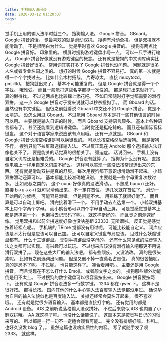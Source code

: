 ```yaml
---
title: 手机输入法闲谈
date: 2020-03-12 01:20:07
tags:
---
```


觉手机上用的输入法平时就三个。
搜狗输入法。
Google 拼音。
GBoard。
Google 拼音的话。
觉最喜欢的就是滑动双拼。
搜狗有滑动全拼。
但是双拼就不能滑动了。
不是很明白为什么。
觉是平时喜欢 Google 拼音的。
搜狗有两点比 Google 拼音好。
印象里的。
横屏时搜狗游戏键盘小号一点。
可以一只手进行输入。
Google 拼音好像就没有游戏键盘的概念。
还有就是搜狗的中文词库确实比 Google 拼音好很多。
常用词其实打多了 Google 拼音也没问题。
问题就是很多人名或者专业名词之类的。
想打的时候 Google 拼音不容易打。
真的第一次就是得一个个字找过去。
比如什么木村拓哉。
片寄凉太。
直接 mucytozd。
pmjilltd。
搜狗就出来了。
基本不可能重复的。
但是 Google 拼音就是得一个个字找。
哦难受。
而且一般觉打这些名字都挺一次性的。
都是想打出来就好了。
真的懒得找。
不过这两点也比较锦上添花吧。
不如日常随时打字觉都需要的滑行双拼。
这一点 Google 拼音对于觉来说就可以秒杀搜狗了。。
而 Gboard 的话。
虽然也有中文键盘。
但很之前就看说 Gboard 中文还不如 Google 拼音。
觉是不太清楚。
没怎么用过 Gboard。
不过觉用 Gboard 基本是打一些其他语言的时候可以用。
主要就是输入日语的时候。
而且 Gboard 支持语言颇多。
基本上各种语言都有了。
甚至还能看到逻辑语键盘。
当时觉还是挺吃鲸的。
而且还有国际音标键盘。
这个对于语言学家来说应该有点用哦。
还有一点就是。
GBoard 和 Google 拼音长按空格键是可以换键盘的。
可以长按空格然后选搜狗。
但是搜狗不行。
搜狗只能下拉屏幕选择输入法。
不过反正现在 Android 那个选择输入法好像也关不了。
要是能关的话觉真的很想关了。
强迫症。
话说回来。
手机上没有自定义词库还是挺难受的。
Google 拼音没有就算了。
搜狗为什么没有呢。
直接像电脑上一样用自定义词库不好么。
这样可以实现一些没法按常规选出来的东西。
还有就是滑动双拼是真的舒服。
每次用搜狗都下意识想滑动滑不起来。
小鹤双拼滑动还算可以。
基本都能比较准确地识别。
主要就是一些字母重复次数过多。
比如叔叔之类的。
这个 uuuu 好像真的没法滑动。。
不熟悉 buuuxi 还好。
直接 b->u->x->i 就可以滑动出来。
不一定在首位。
选几次就在首位了。
滑动一开始用的时候呢。
可能容易滑错。
但是问题不大。
用熟练了就很好滑了。
而且算是可以自动上屏吧。
滑完接着滑下一个。
不用手动去点选第一个。
小鹤双拼基本上每个字两个字母。
而小鹤音形可以四个字母自动上屏。
可是觉感觉觉基本上都是选择第一个。
也懒得去记形码了呢。。
就这样挺好的。
而且觉之前测速好像。
觉用双拼和以前全拼速度好像也没啥差距 23333.
无所谓啦。
反正觉是感觉按着轻松点呢。。
手机端的 TRime 觉都没有用过呢。
可能比较能自定义。
词库应该是不太行但是应该可以自己加。
还可以自定义键盘布局应该。
见过什么妖魔键盘都有。
什么十三键键盘。
无刻手机键盘没字母的。
还有什么常见点的注音输入法之类都可以实现。
有兴趣可以玩玩。
不过想来应该没有滑行输入吧那更不用说滑行双拼了。。
现在这些大厂的输入法吧。
都有些顽疾。
又没法改。
真的是很头疼呢。
比如有之前选词出问题。
但是又删不掉一直莫名占首位。
真的很苦恼呢。
真的是忍不了呢。
不过呢。
也只能这样了。
凑合着用吧。。
主要还是用 Google 拼音。
而且觉现在不怎么打什么 Emoji。
或者颜文字之类的。
搜狗那些额外功能倒是用不太上。
不过搜狗的数字键盘可以很容易按出来。
Google 拼音要按两下。
还有就是 Google 拼音没法多一行数字键。
1234 都在 qwer 下。
这样不是很好按。
都得长按。
国内其他的什么手心输入法百度输入法觉都没用过。
话说华为自带的输入法貌似也是百度输入法。
关掉还经常会莫名开起来。
很不喜欢哦。。
还有就是觉很少语音输入。
基本都是直接打字的。
还有觉用的都是 Android 设备。
iOS 之前听说落格输入法双拼好。
不过后来貌似 iOS 也内置了小鹤双拼哦。
AA 就这样了吧。
也没什么话能说了。
这篇本来是按觉写日记的习惯来写的。
所以都是一行一句不一定适合观看可能。。
完全没有排版好嘛。
科科。。
也好久没发 blog 了。。
虽然这篇也没啥实质性的内容。
写了就随手发了呗 2333。
就这样。